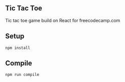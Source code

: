 Tic Tac Toe
---
Tic tac toe game build on React for freecodecamp.com

Setup
---

```
npm install
```

Compile
---

```
npm run compile
```

